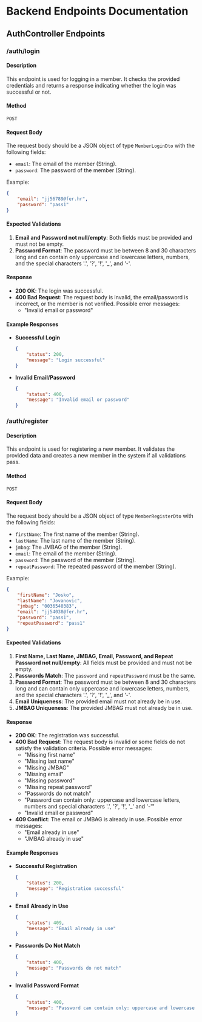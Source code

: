 # Backend Endpoints Documentation

## AuthController Endpoints

### /auth/login

#### Description

This endpoint is used for logging in a member. It checks the provided credentials and returns a response indicating whether the login was successful or not.

#### Method

`POST`

#### Request Body

The request body should be a JSON object of type `MemberLoginDto` with the following fields:

-   `email`: The email of the member (String).
-   `password`: The password of the member (String).

Example:

```json
{
    "email": "jj56789@fer.hr",
    "password": "pass1"
}
```

#### Expected Validations

1. **Email and Password not null/empty**: Both fields must be provided and must not be empty.
2. **Password Format**: The password must be between 8 and 30 characters long and can contain only uppercase and lowercase letters, numbers, and the special characters '.', '?', '!', '\_', and '-'.

#### Response

-   **200 OK**: The login was successful.
-   **400 Bad Request**: The request body is invalid, the email/password is incorrect, or the member is not verified. Possible error messages:
    -   "Invalid email or password"

#### Example Responses

-   **Successful Login**

    ```json
    {
        "status": 200,
        "message": "Login successful"
    }
    ```

-   **Invalid Email/Password**
    ```json
    {
        "status": 400,
        "message": "Invalid email or password"
    }
    ```

### /auth/register

#### Description

This endpoint is used for registering a new member. It validates the provided data and creates a new member in the system if all validations pass.

#### Method

`POST`

#### Request Body

The request body should be a JSON object of type `MemberRegisterDto` with the following fields:

-   `firstName`: The first name of the member (String).
-   `lastName`: The last name of the member (String).
-   `jmbag`: The JMBAG of the member (String).
-   `email`: The email of the member (String).
-   `password`: The password of the member (String).
-   `repeatPassword`: The repeated password of the member (String).

Example:

```json
{
    "firstName": "Josko",
    "lastName": "Jovanovic",
    "jmbag": "0036540383",
    "email": "jj54038@fer.hr",
    "password": "pass1",
    "repeatPassword": "pass1"
}
```

#### Expected Validations

1. **First Name, Last Name, JMBAG, Email, Password, and Repeat Password not null/empty**: All fields must be provided and must not be empty.
2. **Passwords Match**: The `password` and `repeatPassword` must be the same.
3. **Password Format**: The password must be between 8 and 30 characters long and can contain only uppercase and lowercase letters, numbers, and the special characters '.', '?', '!', '\_', and '-'.
4. **Email Uniqueness**: The provided email must not already be in use.
5. **JMBAG Uniqueness**: The provided JMBAG must not already be in use.

#### Response

-   **200 OK**: The registration was successful.
-   **400 Bad Request**: The request body is invalid or some fields do not satisfy the validation criteria. Possible error messages:
    -   "Missing first name"
    -   "Missing last name"
    -   "Missing JMBAG"
    -   "Missing email"
    -   "Missing password"
    -   "Missing repeat password"
    -   "Passwords do not match"
    -   "Password can contain only: uppercase and lowercase letters, numbers and special characters '.', '?', '!', '\_' and '-'"
    -   "Invalid email or password"
-   **409 Conflict**: The email or JMBAG is already in use. Possible error messages:
    -   "Email already in use"
    -   "JMBAG already in use"

#### Example Responses

-   **Successful Registration**

    ```json
    {
        "status": 200,
        "message": "Registration successful"
    }
    ```

-   **Email Already in Use**

    ```json
    {
        "status": 409,
        "message": "Email already in use"
    }
    ```

-   **Passwords Do Not Match**

    ```json
    {
        "status": 400,
        "message": "Passwords do not match"
    }
    ```

-   **Invalid Password Format**
    ```json
    {
        "status": 400,
        "message": "Password can contain only: uppercase and lowercase letters, numbers and special characters '.', '?', '!', '_' and '-'"
    }
    ```
